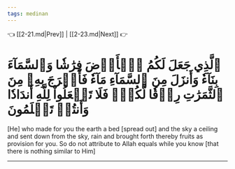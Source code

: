 ```yaml
---
tags: medinan
---
```


👈 [[2-21.md|Prev]] | [[2-23.md|Next]] 👉

# ٱلَّذِي جَعَلَ لَكُمُ ٱلۡأَرۡضَ فِرَٰشٗا وَٱلسَّمَآءَ بِنَآءٗ وَأَنزَلَ مِنَ ٱلسَّمَآءِ مَآءٗ فَأَخۡرَجَ بِهِۦ مِنَ ٱلثَّمَرَٰتِ رِزۡقٗا لَّكُمۡۖ فَلَا تَجۡعَلُواْ لِلَّهِ أَندَادٗا وَأَنتُمۡ تَعۡلَمُونَ

[He] who made for you the earth a bed [spread out] and the sky a ceiling and sent down from the sky, rain and brought forth thereby fruits as provision for you. So do not attribute to Allah equals while you know [that there is nothing similar to Him]

---

